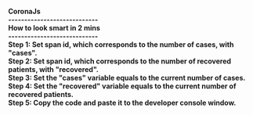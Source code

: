 <b>CoronaJs<b><br>
----------------------------<br>
How to look smart in 2 mins<br>
----------------------------<br>
Step 1: Set span id, which corresponds to the number of cases, with "cases".<br>
Step 2: Set span id, which corresponds to the number of recovered patients, with "recovered".<br>
Step 3: Set the "cases" variable equals to the current number of cases.<br>
Step 4: Set the "recovered" variable equals to the current number of recovered patients.<br>
Step 5: Copy the code and paste it to the developer console window.<br>
